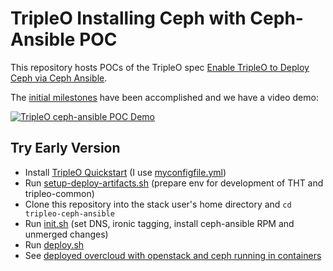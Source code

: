 TripleO Installing Ceph with Ceph-Ansible POC
=============================================

This repository hosts POCs of the TripleO spec [Enable TripleO to Deploy Ceph via Ceph Ansible](https://specs.openstack.org/openstack/tripleo-specs/specs/pike/tripleo-ceph-ansible-integration.html). 

The [initial milestones](milestones.md) have been accomplished and we
have a video demo: 

[![TripleO ceph-ansible POC Demo](https://img.youtube.com/vi/YWSsl6OrORY/0.jpg)](https://www.youtube.com/watch?v=YWSsl6OrORY)

Try Early Version
-----------------

- Install [TripleO Quickstart](https://github.com/openstack/tripleo-quickstart) (I use [myconfigfile.yml](https://github.com/fultonj/oooq/blob/master/myconfigfile.yml))
- Run [setup-deploy-artifacts.sh](https://github.com/fultonj/oooq/blob/master/setup-deploy-artifacts.sh) (prepare env for development of THT and tripleo-common)
- Clone this repository into the stack user's home directory and `cd tripleo-ceph-ansible`
- Run [init.sh](init.sh) (set DNS, ironic tagging, install ceph-ansible RPM and unmerged changes)
- Run [deploy.sh](deploy.sh)
- See [deployed overcloud with openstack and ceph running in containers](session3.txt)

